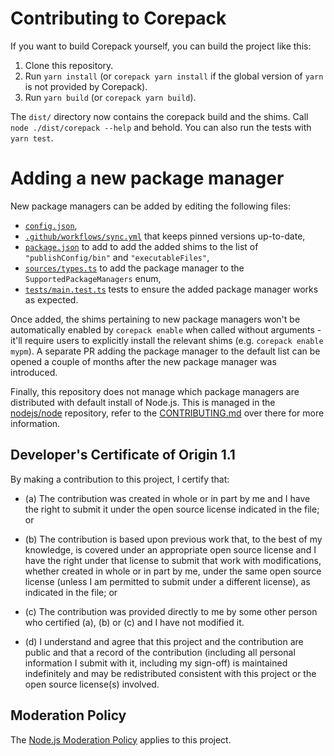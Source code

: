 # Contributing to Corepack

If you want to build Corepack yourself, you can build the project like this:

1. Clone this repository.
2. Run `yarn install` (or `corepack yarn install` if the global version of
   `yarn` is not provided by Corepack).
3. Run `yarn build` (or `corepack yarn build`).

The `dist/` directory now contains the corepack build and the shims.
Call `node ./dist/corepack --help` and behold.
You can also run the tests with `yarn test`.

# Adding a new package manager

New package managers can be added by editing the following files:

- [`config.json`](./config.json),
- [`.github/workflows/sync.yml`](./.github/workflows/sync.yml) that keeps pinned
  versions up-to-date,
- [`package.json`](./package.json) to add to add the added shims to the list of
  `"publishConfig/bin"` and `"executableFiles"`,
- [`sources/types.ts`](./sources/types.ts) to add the package manager to the
  `SupportedPackageManagers` enum,
- [`tests/main.test.ts`](./tests/main.test.ts) tests to ensure the added package
  manager works as expected.

Once added, the shims pertaining to new package managers won't be automatically
enabled by `corepack enable` when called without arguments - it'll require users
to explicitly install the relevant shims (e.g. `corepack enable mypm`). A
separate PR adding the package manager to the default list can be opened a
couple of months after the new package manager was introduced.

Finally, this repository does not manage which package managers are distributed
with default install of Node.js. This is managed in the
[nodejs/node](https://github.com/nodejs/node) repository, refer to the
[CONTRIBUTING.md](https://github.com/nodejs/node/blob/main/CONTRIBUTING.md) over
there for more information.

## Developer's Certificate of Origin 1.1

By making a contribution to this project, I certify that:

* (a) The contribution was created in whole or in part by me and I
  have the right to submit it under the open source license
  indicated in the file; or

* (b) The contribution is based upon previous work that, to the best
  of my knowledge, is covered under an appropriate open source
  license and I have the right under that license to submit that
  work with modifications, whether created in whole or in part
  by me, under the same open source license (unless I am
  permitted to submit under a different license), as indicated
  in the file; or

* (c) The contribution was provided directly to me by some other
  person who certified (a), (b) or (c) and I have not modified
  it.

* (d) I understand and agree that this project and the contribution
  are public and that a record of the contribution (including all
  personal information I submit with it, including my sign-off) is
  maintained indefinitely and may be redistributed consistent with
  this project or the open source license(s) involved.

## Moderation Policy

The [Node.js Moderation Policy] applies to this project.

[Node.js Moderation Policy]:
https://github.com/nodejs/admin/blob/master/Moderation-Policy.md
